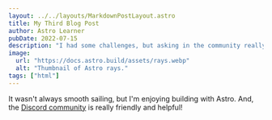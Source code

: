 ```yaml
---
layout: ../../layouts/MarkdownPostLayout.astro
title: My Third Blog Post
author: Astro Learner
pubDate: 2022-07-15
description: "I had some challenges, but asking in the community really helped!"
image:
  url: "https://docs.astro.build/assets/rays.webp"
  alt: "Thumbnail of Astro rays."
tags: ["html"]
---
```


It wasn't always smooth sailing, but I'm enjoying building with Astro. And, the [Discord community](https://astro.build/chat) is really friendly and helpful!
